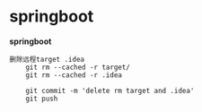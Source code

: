 # springboot
**springboot**

```
删除远程target .idea
    git rm --cached -r target/
    git rm --cached -r .idea
   
    git commit -m 'delete rm target and .idea'
    git push
```



